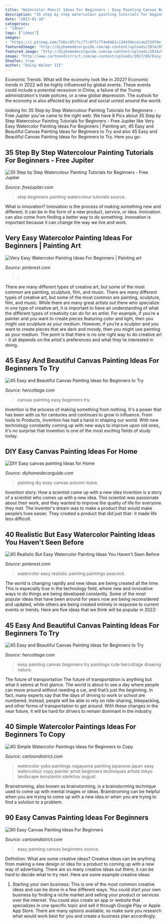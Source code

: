 ```yaml
---
title: "Watercolor Pencil Ideas For Beginners : Easy Painting Canvas Beginners Try Paintings Cute Hercottage Drawing Nature"
description: "35 step by step watercolour painting tutorials for beginners"
date: "2023-01-10"
categories:
- "ideas"
tags: ["ideas"]
images:
- "https://i.pinimg.com/736x/df/7c/77/df7c774e9461c134e59ecec4e272974e.jpg"
featuredImage: "http://diyhomedecorguide.com/wp-content/uploads/2014/05/DIY-easy-autumn-leave-painting.jpg"
featured_image: "http://diyhomedecorguide.com/wp-content/uploads/2014/05/DIY-easy-autumn-leave-painting.jpg"
image: "http://www.cartoondistrict.com/wp-content/uploads/2017/06/Easy-Canvas-Painting-Ideas-For-Beginners15-1.jpg"
ShowToc: true
author: "Daisy Walker III"
---
```



Economic Trends: What will the economy look like in 2022?
Economic trends in 2022 will be highly influenced by global events. These events could include a potential recession in China, a failure of the Trump administration's trade policies, or a new global depression. The outlook for the economy is also affected by political and social unrest around the world.

	

		
looking for 35 Step by Step Watercolour Painting Tutorials for Beginners - Free Jupiter you've came to the right web. We have 8 Pics about 35 Step by Step Watercolour Painting Tutorials for Beginners - Free Jupiter like Very Easy Watercolor Painting Ideas For Beginners | Painting art, 45 Easy and Beautiful Canvas Painting Ideas for Beginners to Try and also 45 Easy and Beautiful Canvas Painting Ideas for Beginners to Try. Here you go:
		
    
## 35 Step By Step Watercolour Painting Tutorials For Beginners - Free Jupiter

<img loading=lazy src="http://www.freejupiter.com/wp-content/uploads/2018/08/Step-by-Step-Watercolour-Painting-Tutorials-for-Beginners-10.jpg" onerror="this.onerror=null;this.src='https://tse1.mm.bing.net/th?id=OIP.q0lLoMo29MuSmyDmgI6PTgHaPs&amp;pid=15.1';" alt="35 Step by Step Watercolour Painting Tutorials for Beginners - Free Jupiter">

_Source: freejupiter.com_

>step beginners painting watercolour tutorials source. 

	

What is innovation?
Innovation is the process of making something new and different. It can be in the form of a new product, service, or idea. Innovation can also come from finding a better way to do something. Innovation is important because it can change the way we live and work.

    
## Very Easy Watercolor Painting Ideas For Beginners | Painting Art

<img loading=lazy src="https://i.pinimg.com/736x/df/7c/77/df7c774e9461c134e59ecec4e272974e.jpg" onerror="this.onerror=null;this.src='https://tse4.mm.bing.net/th?id=OIP.w23Tr9RzuwZPqGq-wdNCeQHaLH&amp;pid=15.1';" alt="Very Easy Watercolor Painting Ideas For Beginners | Painting art">

_Source: pinterest.com_

>. 

	

There are many different types of creative art, but some of the most common are painting, sculpture, film, and music.
There are many different types of creative art, but some of the most common are painting, sculpture, film, and music. While there are many great artists out there who specialize in one type of creative art, it is important to have an understanding of what the different types of creativity can do for an artist. For example, if you’re a painter and you want to create pieces featuring color and light, then you might use sculpture as your medium. However, if you’re a sculptor and you want to create pieces that are dark and moody, then you might use painting as your medium. The point is that there is no one right way to do creative art - it all depends on the artist's preferences and what they're interested in doing.

    
## 45 Easy And Beautiful Canvas Painting Ideas For Beginners To Try

<img loading=lazy src="https://www.hercottage.com/wp-content/uploads/2019/09/Easy-and-Beautiful-Canvas-Painting-Ideas-for-Beginners-to-Try-35.jpg" onerror="this.onerror=null;this.src='https://tse4.mm.bing.net/th?id=OIP.fQDdDCaxVlQpnO1xJlyLkQHaNq&amp;pid=15.1';" alt="45 Easy and Beautiful Canvas Painting Ideas for Beginners to Try">

_Source: hercottage.com_

>canvas painting easy beginners try. 

	

Invention is the process of making something from nothing. It's a power that has been with us for centuries and continues to grow in influence. From tools to Products, Invention has had a hand in shaping our world. With new technology constantly coming up with new ways to improve upon old ones, it's no surprise that Invention is one of the most exciting fields of study today.

    
## DIY Easy Canvas Painting Ideas For Home

<img loading=lazy src="http://diyhomedecorguide.com/wp-content/uploads/2014/05/DIY-easy-autumn-leave-painting.jpg" onerror="this.onerror=null;this.src='https://tse1.mm.bing.net/th?id=OIP.n5VrP4oInfAPA-cCbaLFugHaLc&amp;pid=15.1';" alt="DIY Easy canvas painting Ideas for Home">

_Source: diyhomedecorguide.com_

>painting diy easy canvas autumn leave. 

	

Invention story: How a scientist came up with a new idea
Invention is a story of a scientist who comes up with a new idea. This scientist was passionate about their work, and they wanted to improve the quality of life for everyone they met. The inventor's dream was to make a product that would make people’s lives easier. They created a product that did just that- it made life less difficult.

    
## 40 Realistic But Easy Watercolor Painting Ideas You Haven&#039;t Seen Before

<img loading=lazy src="https://i.pinimg.com/736x/91/fa/84/91fa841c31ce0d24e836eaaf3f02ab07.jpg" onerror="this.onerror=null;this.src='https://tse2.mm.bing.net/th?id=OIP.A71uhKQYtVpkEFLH_bKTmwHaNC&amp;pid=15.1';" alt="40 Realistic But Easy Watercolor Painting Ideas You Haven&#039;t Seen Before">

_Source: pinterest.com_

>watercolor easy realistic painting paintings peacock. 

	

The world is changing rapidly and new ideas are being created all the time. This is especially true in the technology field, where new and innovative ways to do things are being developed constantly. Some of the most popular ideas that have been around for years now are being reconsidered and updated, while others are being created entirely in response to current events or trends. Here are five ideas that we think will be popular in 2022:

    
## 45 Easy And Beautiful Canvas Painting Ideas For Beginners To Try

<img loading=lazy src="https://www.hercottage.com/wp-content/uploads/2019/09/Easy-and-Beautiful-Canvas-Painting-Ideas-for-Beginners-to-Try-17.jpg" onerror="this.onerror=null;this.src='https://tse1.mm.bing.net/th?id=OIP.r9ZsGMimnqPvLLeNv-Zr6QHaJ7&amp;pid=15.1';" alt="45 Easy and Beautiful Canvas Painting Ideas for Beginners to Try">

_Source: hercottage.com_

>easy painting canvas beginners try paintings cute hercottage drawing nature. 

	

The future of transportation
The future of transportation is anything but what it seems at first glance. The world is about to see a day where people can move around without needing a car, and that’s just the beginning. In fact, many experts say that the days of driving to work or school are numbered. Instead, people will be able to rely on ride-sharing, bikepacking, and other forms of transportation to get around. With these changes in the near future, it will be hard for drivers to remain dominant in the industry.

    
## 40 Simple Watercolor Paintings Ideas For Beginners To Copy

<img loading=lazy src="http://www.cartoondistrict.com/wp-content/uploads/2018/12/Simple-Watercolor-Paintings-Ideas-for-Beginners-to-Copy14.jpg" onerror="this.onerror=null;this.src='https://tse1.mm.bing.net/th?id=OIP.RslgH-a7PP2H3iGL6wp4DAHaKC&amp;pid=15.1';" alt="40 Simple Watercolor Paintings Ideas for Beginners to Copy">

_Source: cartoondistrict.com_

>watercolor yuko paintings nagayama painting japanese japan easy watercolour copy painter artist beginners techniques artists tokyo landscape konstantin sterkhov august. 

	

Brainstroming, also known as brainstorming, is a brainstorming technique used to come up with mental images or ideas. Brainstroming can be helpful when you are trying to come up with a new idea or when you are trying to find a solution to a problem.

    
## 90 Easy Canvas Painting Ideas For Beginners

<img loading=lazy src="http://www.cartoondistrict.com/wp-content/uploads/2017/06/Easy-Canvas-Painting-Ideas-For-Beginners15-1.jpg" onerror="this.onerror=null;this.src='https://tse2.mm.bing.net/th?id=OIP.95vW5q5Xz0Vw1UleV7OBFQHaKE&amp;pid=15.1';" alt="90 Easy Canvas Painting Ideas For Beginners">

_Source: cartoondistrict.com_

>easy painting canvas beginners source. 

	

Definition: What are some creative ideas?
Creative ideas can be anything from making a new design or idea for a product to coming up with a new way of advertising. There are so many creative ideas out there, it can be hard to decide what to try next. Here are some example creative ideas:
1. Starting your own business: This is one of the most common creative ideas and can be done in a few different ways. You could start your own business by finding a niche market and selling your product or services over the internet. You could also create an app or website that specializes in one specific topic and sell it through Google Play or Apple App Store. There are many options available, so make sure you research what would work best for you and create a business plan accordingly.


